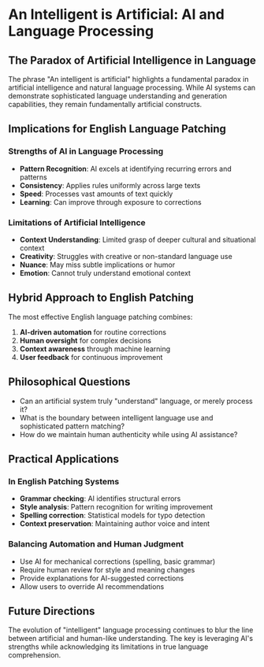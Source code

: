 # An Intelligent is Artificial: AI and Language Processing

## The Paradox of Artificial Intelligence in Language

The phrase "An intelligent is artificial" highlights a fundamental paradox in artificial intelligence and natural language processing. While AI systems can demonstrate sophisticated language understanding and generation capabilities, they remain fundamentally artificial constructs.

## Implications for English Language Patching

### Strengths of AI in Language Processing
- **Pattern Recognition**: AI excels at identifying recurring errors and patterns
- **Consistency**: Applies rules uniformly across large texts
- **Speed**: Processes vast amounts of text quickly
- **Learning**: Can improve through exposure to corrections

### Limitations of Artificial Intelligence
- **Context Understanding**: Limited grasp of deeper cultural and situational context
- **Creativity**: Struggles with creative or non-standard language use
- **Nuance**: May miss subtle implications or humor
- **Emotion**: Cannot truly understand emotional context

## Hybrid Approach to English Patching

The most effective English language patching combines:

1. **AI-driven automation** for routine corrections
2. **Human oversight** for complex decisions
3. **Context awareness** through machine learning
4. **User feedback** for continuous improvement

## Philosophical Questions

- Can an artificial system truly "understand" language, or merely process it?
- What is the boundary between intelligent language use and sophisticated pattern matching?
- How do we maintain human authenticity while using AI assistance?

## Practical Applications

### In English Patching Systems
- **Grammar checking**: AI identifies structural errors
- **Style analysis**: Pattern recognition for writing improvement
- **Spelling correction**: Statistical models for typo detection
- **Context preservation**: Maintaining author voice and intent

### Balancing Automation and Human Judgment
- Use AI for mechanical corrections (spelling, basic grammar)
- Require human review for style and meaning changes
- Provide explanations for AI-suggested corrections
- Allow users to override AI recommendations

## Future Directions

The evolution of "intelligent" language processing continues to blur the line between artificial and human-like understanding. The key is leveraging AI's strengths while acknowledging its limitations in true language comprehension.
